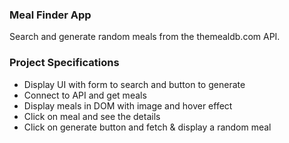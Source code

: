 <h3>Meal Finder App</h3>
Search and generate random meals from the themealdb.com API.

<h3>Project Specifications</h3>
<ul>
<li>Display UI with form to search and button to generate</li> 
<li>Connect to API and get meals </li> 
<li>Display meals in DOM with image and hover effect </li> 
<li>Click on meal and see the details </li> 
<li>Click on generate button and fetch &amp; display a random meal</li> 
</ul>

